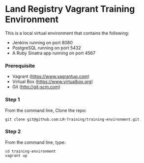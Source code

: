 Land Registry Vagrant Training Environment
=======================

This is a local virtual environment that contains the following:

* Jenkins running on port 8080
* PostgreSQL running on port 5432
* A Ruby Sinatra app running on port 4567

### Prerequisite

* Vagrant (https://www.vagrantup.com)
* Virtual Box (https://www.virtualbox.org)
* Git (http://git-scm.com)

### Step 1

From the command line, Clone the repo:

```
git clone git@github.com:LR-Training/training-environment.git
```

### Step 2

From the command line, type:

```
cd training-environment
vagrant up
```
